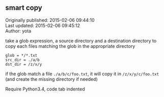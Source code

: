 ## smart copy  
Originally published: 2015-02-06 09:44:10  
Last updated: 2015-02-06 09:45:12  
Author: yota   
  
take a glob expression, a source directory and a destination directory to copy each files matching the glob in the appropriate directory

    glob = */*.txt
    src_dir = ./a/b
    dst_dir = /z/x/y

if the glob match a file `./a/b/c/foo.txt`, it will copy it in `/z/x/y/c/foo.txt` (and create the missing directory if needed)

Require Python3.4, code tab indented